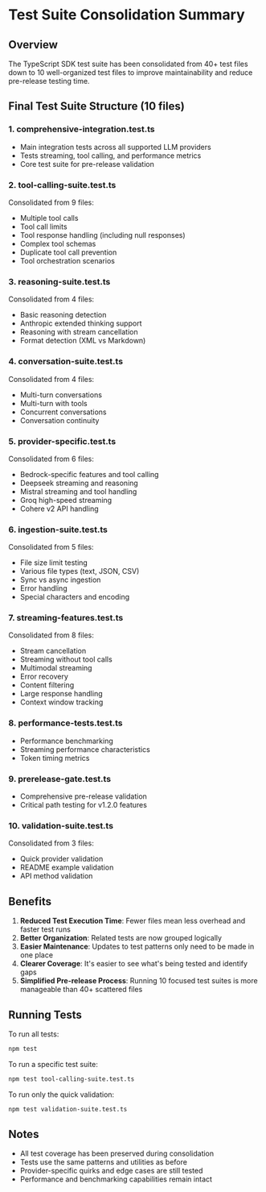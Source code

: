 # Test Suite Consolidation Summary

## Overview
The TypeScript SDK test suite has been consolidated from 40+ test files down to 10 well-organized test files to improve maintainability and reduce pre-release testing time.

## Final Test Suite Structure (10 files)

### 1. **comprehensive-integration.test.ts**
- Main integration tests across all supported LLM providers
- Tests streaming, tool calling, and performance metrics
- Core test suite for pre-release validation

### 2. **tool-calling-suite.test.ts**
Consolidated from 9 files:
- Multiple tool calls
- Tool call limits
- Tool response handling (including null responses)
- Complex tool schemas
- Duplicate tool call prevention
- Tool orchestration scenarios

### 3. **reasoning-suite.test.ts**
Consolidated from 4 files:
- Basic reasoning detection
- Anthropic extended thinking support
- Reasoning with stream cancellation
- Format detection (XML vs Markdown)

### 4. **conversation-suite.test.ts**
Consolidated from 4 files:
- Multi-turn conversations
- Multi-turn with tools
- Concurrent conversations
- Conversation continuity

### 5. **provider-specific.test.ts**
Consolidated from 6 files:
- Bedrock-specific features and tool calling
- Deepseek streaming and reasoning
- Mistral streaming and tool handling
- Groq high-speed streaming
- Cohere v2 API handling

### 6. **ingestion-suite.test.ts**
Consolidated from 5 files:
- File size limit testing
- Various file types (text, JSON, CSV)
- Sync vs async ingestion
- Error handling
- Special characters and encoding

### 7. **streaming-features.test.ts**
Consolidated from 8 files:
- Stream cancellation
- Streaming without tool calls
- Multimodal streaming
- Error recovery
- Content filtering
- Large response handling
- Context window tracking

### 8. **performance-tests.test.ts**
- Performance benchmarking
- Streaming performance characteristics
- Token timing metrics

### 9. **prerelease-gate.test.ts**
- Comprehensive pre-release validation
- Critical path testing for v1.2.0 features

### 10. **validation-suite.test.ts**
Consolidated from 3 files:
- Quick provider validation
- README example validation
- API method validation

## Benefits

1. **Reduced Test Execution Time**: Fewer files mean less overhead and faster test runs
2. **Better Organization**: Related tests are now grouped logically
3. **Easier Maintenance**: Updates to test patterns only need to be made in one place
4. **Clearer Coverage**: It's easier to see what's being tested and identify gaps
5. **Simplified Pre-release Process**: Running 10 focused test suites is more manageable than 40+ scattered files

## Running Tests

To run all tests:
```bash
npm test
```

To run a specific test suite:
```bash
npm test tool-calling-suite.test.ts
```

To run only the quick validation:
```bash
npm test validation-suite.test.ts
```

## Notes

- All test coverage has been preserved during consolidation
- Tests use the same patterns and utilities as before
- Provider-specific quirks and edge cases are still tested
- Performance and benchmarking capabilities remain intact